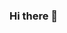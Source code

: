 ### Hi there 👋

<!--
**YaninaCharas/YaninaCharas** is a ✨ _special_ ✨ repository because its `README.md` (this file) appears on your GitHub profile.

Here are some ideas to get you started:

- 🔭 I’m currently working on Front End Developer
- 🌱 I’m currently learning Js - React
- Skills :
- Programming Languages Sql, ProC, ProCobol
- Frontend Development: Html, CSS, SASS, JS, React
- Database: Oracle, MySql
- Find My ![image](https://user-images.githubusercontent.com/111123479/226109827-cd7c81b4-66c2-41e3-b6fe-8609a11104b6.png) 
